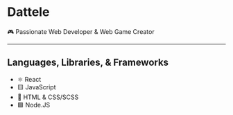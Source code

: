 # Dattele

🎮 Passionate Web Developer & Web Game Creator

---

## Languages, Libraries, & Frameworks

- ⚛️ React
- 🟨 JavaScript
- 🎨 HTML & CSS/SCSS
- 🟩 Node.JS
